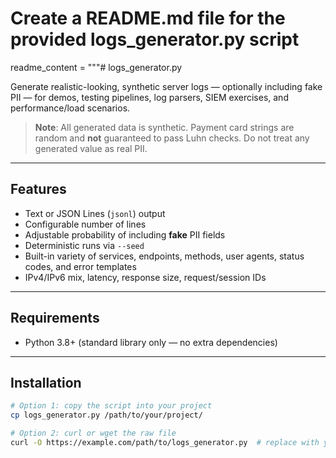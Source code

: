 # Create a README.md file for the provided logs_generator.py script
readme_content = """# logs_generator.py

Generate realistic-looking, synthetic server logs — optionally including fake PII — for demos, testing pipelines, log parsers, SIEM exercises, and performance/load scenarios.

> **Note**: All generated data is synthetic. Payment card strings are random and **not** guaranteed to pass Luhn checks. Do not treat any generated value as real PII.

---

## Features

- Text or JSON Lines (`jsonl`) output
- Configurable number of lines
- Adjustable probability of including **fake** PII fields
- Deterministic runs via `--seed`
- Built-in variety of services, endpoints, methods, user agents, status codes, and error templates
- IPv4/IPv6 mix, latency, response size, request/session IDs

---

## Requirements

- Python 3.8+ (standard library only — no extra dependencies)

---

## Installation

```bash
# Option 1: copy the script into your project
cp logs_generator.py /path/to/your/project/

# Option 2: curl or wget the raw file
curl -O https://example.com/path/to/logs_generator.py  # replace with your location
